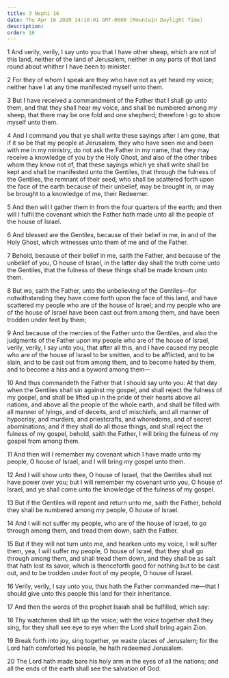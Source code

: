 ```yaml
---
title: 3 Nephi 16
date: Thu Apr 16 2020 14:10:01 GMT-0600 (Mountain Daylight Time)
description: 
order: 16
---
```


<p>
  1 And verily, verily, I say unto you that I have other sheep, which are not of
  this land, neither of the land of Jerusalem, neither in any parts of that land
  round about whither I have been to minister.
</p>
<p>
  2 For they of whom I speak are they who have not as yet heard my voice;
  neither have I at any time manifested myself unto them.
</p>
<p>
  3 But I have received a commandment of the Father that I shall go unto them,
  and that they shall hear my voice, and shall be numbered among my sheep, that
  there may be one fold and one shepherd; therefore I go to show myself unto
  them.
</p>
<p>
  4 And I command you that ye shall write these sayings after I am gone, that if
  it so be that my people at Jerusalem, they who have seen me and been with me
  in my ministry, do not ask the Father in my name, that they may receive a
  knowledge of you by the Holy Ghost, and also of the other tribes whom they
  know not of, that these sayings which ye shall write shall be kept and shall
  be manifested unto the Gentiles, that through the fulness of the Gentiles, the
  remnant of their seed, who shall be scattered forth upon the face of the earth
  because of their unbelief, may be brought in, or may be brought to a knowledge
  of me, their Redeemer.
</p>
<p>
  5 And then will I gather them in from the four quarters of the earth; and then
  will I fulfil the covenant which the Father hath made unto all the people of
  the house of Israel.
</p>
<p>
  6 And blessed are the Gentiles, because of their belief in me, in and of the
  Holy Ghost, which witnesses unto them of me and of the Father.
</p>
<span></span>
<p>
  7 Behold, because of their belief in me, saith the Father, and because of the
  unbelief of you, O house of Israel, in the latter day shall the truth come
  unto the Gentiles, that the fulness of these things shall be made known unto
  them.
</p>
<p>
  8 But wo, saith the Father, unto the unbelieving of the Gentiles&#x2014;for
  notwithstanding they have come forth upon the face of this land, and have
  scattered my people who are of the house of Israel; and my people who are of
  the house of Israel have been cast out from among them, and have been trodden
  under feet by them;
</p>
<p>
  9 And because of the mercies of the Father unto the Gentiles, and also the
  judgments of the Father upon my people who are of the house of Israel, verily,
  verily, I say unto you, that after all this, and I have caused my people who
  are of the house of Israel to be smitten, and to be afflicted, and to be
  slain, and to be cast out from among them, and to become hated by them, and to
  become a hiss and a byword among them&#x2014;
</p>
<p>
  10 And thus commandeth the Father that I should say unto you: At that day when
  the Gentiles shall sin against my gospel, and shall reject the fulness of my
  gospel, and shall be lifted up in the pride of their hearts above all nations,
  and above all the people of the whole earth, and shall be filled with all
  manner of lyings, and of deceits, and of mischiefs, and all manner of
  hypocrisy, and murders, and priestcrafts, and whoredoms, and of secret
  abominations; and if they shall do all those things, and shall reject the
  fulness of my gospel, behold, saith the Father, I will bring the fulness of my
  gospel from among them.
</p>
<p>
  11 And then will I remember my covenant which I have made unto my people, O
  house of Israel, and I will bring my gospel unto them.
</p>
<p>
  12 And I will show unto thee, O house of Israel, that the Gentiles shall not
  have power over you; but I will remember my covenant unto you, O house of
  Israel, and ye shall come unto the knowledge of the fulness of my gospel.
</p>
<p>
  13 But if the Gentiles will repent and return unto me, saith the Father,
  behold they shall be numbered among my people, O house of Israel.
</p>
<p>
  14 And I will not suffer my people, who are of the house of Israel, to go
  through among them, and tread them down, saith the Father.
</p>
<p>
  15 But if they will not turn unto me, and hearken unto my voice, I will suffer
  them, yea, I will suffer my people, O house of Israel, that they shall go
  through among them, and shall tread them down, and they shall be as salt that
  hath lost its savor, which is thenceforth good for nothing but to be cast out,
  and to be trodden under foot of my people, O house of Israel.
</p>
<p>
  16 Verily, verily, I say unto you, thus hath the Father commanded
  me&#x2014;that I should give unto this people this land for their inheritance.
</p>
<p>
  17 And then the words of the prophet Isaiah shall be fulfilled, which say:
</p>
<p>
  18 Thy watchmen shall lift up the voice; with the voice together shall they
  sing, for they shall see eye to eye when the Lord shall bring again Zion.
</p>
<p>
  19 Break forth into joy, sing together, ye waste places of Jerusalem; for the
  Lord hath comforted his people, he hath redeemed Jerusalem.
</p>
<p>
  20 The Lord hath made bare his holy arm in the eyes of all the nations; and
  all the ends of the earth shall see the salvation of God.
</p>
